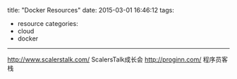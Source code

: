 title: "Docker Resources"
date: 2015-03-01 16:46:12
tags:
- resource
categories:
- cloud
- docker

---

http://www.scalerstalk.com/ ScalersTalk成长会
http://proginn.com/ 程序员客栈
